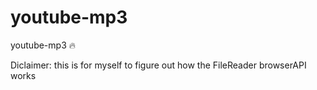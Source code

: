 # youtube-mp3
youtube-mp3 :fire:
<!-- https://blog.usejournal.com/how-i-made-my-own-youtube-downloader-using-javascript-and-node-js-160b172f6e10 -->

Diclaimer: this is for myself to figure out how the FileReader browserAPI works
